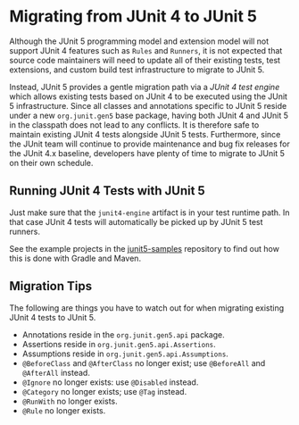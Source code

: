 # Migrating from JUnit 4 to JUnit 5

Although the JUnit 5 programming model and extension model will not support JUnit 4
features such as `Rules` and `Runners`, it is not expected that source code maintainers
will need to update all of their existing tests, test extensions, and custom build test
infrastructure to migrate to JUnit 5.

Instead, JUnit 5 provides a gentle migration path via a _JUnit 4 test engine_ which
allows existing tests based on JUnit 4 to be executed using the JUnit 5 infrastructure.
Since all classes and annotations specific to JUnit 5 reside under a new `org.junit.gen5`
base package, having both JUnit 4 and JUnit 5 in the classpath does not lead to any
conflicts. It is therefore safe to maintain existing JUnit 4 tests alongside JUnit 5
tests. Furthermore, since the JUnit team will continue to provide maintenance and bug
fix releases for the JUnit 4.x baseline, developers have plenty of time to migrate to
JUnit 5 on their own schedule.

## Running JUnit 4 Tests with JUnit 5

Just make sure that the `junit4-engine` artifact is in your test runtime path.
In that case JUnit 4 tests will automatically be picked up by JUnit 5 test runners.

See the example projects in the [junit5-samples] repository to find out how this is
done with Gradle and Maven.

## Migration Tips

The following are things you have to watch out for when migrating existing
JUnit 4 tests to JUnit 5.

- Annotations reside in the `org.junit.gen5.api` package.
- Assertions reside in `org.junit.gen5.api.Assertions`.
- Assumptions reside in `org.junit.gen5.api.Assumptions`.
- `@BeforeClass` and `@AfterClass` no longer exist; use `@BeforeAll` and `@AfterAll` instead.
- `@Ignore` no longer exists: use `@Disabled` instead.
- `@Category` no longer exists; use `@Tag` instead.
- `@RunWith` no longer exists.
- `@Rule` no longer exists.

[junit5-samples]: https://github.com/junit-team/junit5-samples
